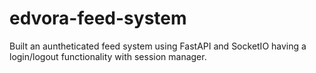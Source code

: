 # edvora-feed-system
Built an auntheticated feed system using FastAPI and SocketIO having a login/logout functionality with session manager.
